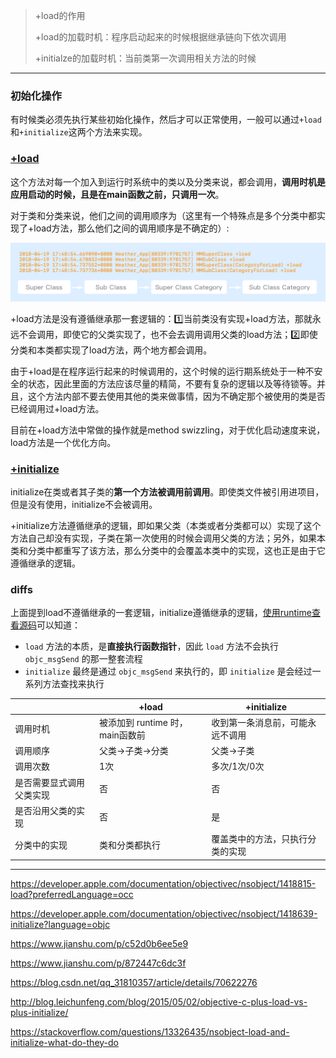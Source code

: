 > +load的作用
>
> +load的加载时机：程序启动起来的时候根据继承链向下依次调用
>
> +initialze的加载时机：当前类第一次调用相关方法的时候

---
### 初始化操作

有时候类必须先执行某些初始化操作，然后才可以正常使用，一般可以通过`+load`和`+initialize`这两个方法来实现。



### [+load](https://developer.apple.com/documentation/objectivec/nsobject/1418815-load?preferredLanguage=occ)

这个方法对每一个加入到运行时系统中的类以及分类来说，都会调用，**调用时机是应用启动的时候，且是在main函数之前，只调用一次**。

对于类和分类来说，他们之间的调用顺序为（这里有一个特殊点是多个分类中都实现了+load方法，那么他们之间的调用顺序是不确定的）:

![](img/x07_load.png)

+load方法是没有遵循继承那一套逻辑的：1️⃣当前类没有实现+load方法，那就永远不会调用，即使它的父类实现了，也不会去调用调用父类的load方法；2️⃣即使分类和本类都实现了load方法，两个地方都会调用。

由于+load是在程序运行起来的时候调用的，这个时候的运行期系统处于一种不安全的状态，因此里面的方法应该尽量的精简，不要有复杂的逻辑以及等待锁等。并且，这个方法内部不要去使用其他的类来做事情，因为不确定那个被使用的类是否已经调用过+load方法。

目前在+load方法中常做的操作就是method swizzling，对于优化启动速度来说，load方法是一个优化方向。



### [+initialize](https://developer.apple.com/documentation/objectivec/nsobject/1418639-initialize?language=objc)

initialize在类或者其子类的**第一个方法被调用前调用**。即使类文件被引用进项目，但是没有使用，initialize不会被调用。

+initialize方法遵循继承的逻辑，即如果父类（本类或者分类都可以）实现了这个方法自己却没有实现，子类在第一次使用的时候会调用父类的方法；另外，如果本类和分类中都重写了该方法，那么分类中的会覆盖本类中的实现，这也正是由于它遵循继承的逻辑。



### diffs

上面提到load不遵循继承的一套逻辑，initialize遵循继承的逻辑，[使用runtime查看源码](https://www.jianshu.com/p/872447c6dc3f)可以知道：

*  `load` 方法的本质，是**直接执行函数指针**，因此 `load` 方法不会执行 `objc_msgSend` 的那一整套流程
*  `initialize` 最终是通过 `objc_msgSend` 来执行的，即 `initialize` 是会经过一系列方法查找来执行

|              | +load                  | +initialize      |
| ------------ | ---------------------- | ---------------- |
| 调用时机         | 被添加到 runtime 时，main函数前 | 收到第一条消息前，可能永远不调用 |
| 调用顺序         | 父类->子类->分类             | 父类->子类           |
| 调用次数         | 1次                     | 多次/1次/0次         |
| 是否需要显式调用父类实现 | 否                      | 否                |
| 是否沿用父类的实现    | 否                      | 是                |
| 分类中的实现       | 类和分类都执行                | 覆盖类中的方法，只执行分类的实现 |

---

https://developer.apple.com/documentation/objectivec/nsobject/1418815-load?preferredLanguage=occ

https://developer.apple.com/documentation/objectivec/nsobject/1418639-initialize?language=objc

https://www.jianshu.com/p/c52d0b6ee5e9

https://www.jianshu.com/p/872447c6dc3f

https://blog.csdn.net/qq_31810357/article/details/70622276

http://blog.leichunfeng.com/blog/2015/05/02/objective-c-plus-load-vs-plus-initialize/

https://stackoverflow.com/questions/13326435/nsobject-load-and-initialize-what-do-they-do